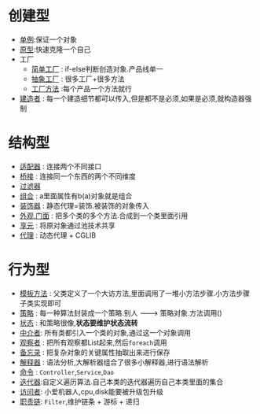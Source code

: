 # 创建型

- [单例](https://github.com/DragonChilde/interview-data/blob/main/%E8%AE%BE%E8%AE%A1%E6%A8%A1%E5%BC%8F/%E5%8D%95%E4%BE%8B%E6%A8%A1%E5%BC%8F.md):保证一个对象
- [原型](https://github.com/DragonChilde/interview-data/blob/main/%E8%AE%BE%E8%AE%A1%E6%A8%A1%E5%BC%8F/%E5%8E%9F%E5%9E%8B%E6%A8%A1%E5%BC%8F.md):快速克隆一个自己
- 工厂
  - [简单工厂](https://github.com/DragonChilde/interview-data/blob/main/%E8%AE%BE%E8%AE%A1%E6%A8%A1%E5%BC%8F/%E7%AE%80%E5%8D%95%E5%B7%A5%E5%8E%82.md) : if-else判断创造对象.产品线单一
  - [抽象工厂](https://github.com/DragonChilde/interview-data/blob/main/%E8%AE%BE%E8%AE%A1%E6%A8%A1%E5%BC%8F/%E6%8A%BD%E8%B1%A1%E5%B7%A5%E5%8E%82%20.md) : 很多工厂+很多方法
  - [工厂方法](https://github.com/DragonChilde/interview-data/blob/main/%E8%AE%BE%E8%AE%A1%E6%A8%A1%E5%BC%8F/%E5%B7%A5%E5%8E%82%E6%96%B9%E6%B3%95.md) :每个产品一个方法就行
- [建造者](https://github.com/DragonChilde/interview-data/blob/main/%E8%AE%BE%E8%AE%A1%E6%A8%A1%E5%BC%8F/%E5%BB%BA%E9%80%A0%E8%80%85%E6%A8%A1%E5%BC%8F.md) : 每一个建造细节都可以传入,但是都不是必须,如果是必须,就构造器强制

# 结构型

- [适配器](https://github.com/DragonChilde/interview-data/blob/main/%E8%AE%BE%E8%AE%A1%E6%A8%A1%E5%BC%8F/%E9%80%82%E9%85%8D%E5%99%A8%E6%A8%A1%E5%BC%8F.md) : 连接两个不同接口
- [桥接](https://github.com/DragonChilde/interview-data/blob/main/%E8%AE%BE%E8%AE%A1%E6%A8%A1%E5%BC%8F/%E6%A1%A5%E6%8E%A5%E6%A8%A1%E5%BC%8F.md) : 连接同一个东西的两个不同维度
- [过滤器](https://github.com/DragonChilde/interview-data/blob/main/%E8%AE%BE%E8%AE%A1%E6%A8%A1%E5%BC%8F/%E8%BF%87%E6%BB%A4%E5%99%A8%E6%A8%A1%E5%BC%8F.md)
- [组合](https://github.com/DragonChilde/interview-data/blob/main/%E8%AE%BE%E8%AE%A1%E6%A8%A1%E5%BC%8F/%E7%BB%84%E5%90%88%E6%A8%A1%E5%BC%8F.md) : a里面属性有b(a)对象就是组合
- [装饰器](https://github.com/DragonChilde/interview-data/blob/main/%E8%AE%BE%E8%AE%A1%E6%A8%A1%E5%BC%8F/%E8%A3%85%E9%A5%B0%E5%99%A8%E6%A8%A1%E5%BC%8F.md) : 静态代理=装饰.被装饰的对象传入
- [外观,门面](https://github.com/DragonChilde/interview-data/blob/main/%E8%AE%BE%E8%AE%A1%E6%A8%A1%E5%BC%8F/%E5%A4%96%E8%A7%82%E6%A8%A1%E5%BC%8F.md) : 把多个类的多个方法.合成到一个类里面引用 
- [享元](https://github.com/DragonChilde/interview-data/blob/main/%E8%AE%BE%E8%AE%A1%E6%A8%A1%E5%BC%8F/%E4%BA%AB%E5%85%83%E6%A8%A1%E5%BC%8F.md) : 将原对象通过池技术共享
- [代理](https://github.com/DragonChilde/interview-data/blob/main/%E8%AE%BE%E8%AE%A1%E6%A8%A1%E5%BC%8F/%E4%BB%A3%E7%90%86%E6%A8%A1%E5%BC%8F.md) : 动态代理 + CGLIB

# 行为型

- [模板方法](https://github.com/DragonChilde/interview-data/blob/main/%E8%AE%BE%E8%AE%A1%E6%A8%A1%E5%BC%8F/%E6%A8%A1%E6%9D%BF%E6%96%B9%E6%B3%95.md) : 父类定义了一个大访方法,里面调用了一堆小方法步骤.小方法步骤子类实现即可
- [策略](https://github.com/DragonChilde/interview-data/blob/main/%E8%AE%BE%E8%AE%A1%E6%A8%A1%E5%BC%8F/%E7%AD%96%E7%95%A5%E6%A8%A1%E5%BC%8F.md) : 每一种算法封装成一个策略.别人 ---> 策略对象.方法调用()
- [状态](https://github.com/DragonChilde/interview-data/blob/main/%E8%AE%BE%E8%AE%A1%E6%A8%A1%E5%BC%8F/%E7%8A%B6%E6%80%81%E6%A8%A1%E5%BC%8F.md) : 和策略很像,**状态要维护状态流转**
- [中介者](https://github.com/DragonChilde/interview-data/blob/main/%E8%AE%BE%E8%AE%A1%E6%A8%A1%E5%BC%8F/%E4%B8%AD%E4%BB%8B%E8%80%85%E6%A8%A1%E5%BC%8F.md): 所有类都引入一个类的对象,通过这一个对象调用
- [观察者](https://github.com/DragonChilde/interview-data/blob/main/%E8%AE%BE%E8%AE%A1%E6%A8%A1%E5%BC%8F/%E8%A7%82%E5%AF%9F%E8%80%85%E6%A8%A1%E5%BC%8F.md) : 把所有观察都List起来,然后`foreach`调用
- [备忘录](https://github.com/DragonChilde/interview-data/blob/main/%E8%AE%BE%E8%AE%A1%E6%A8%A1%E5%BC%8F/%E5%A4%87%E5%BF%98%E5%BD%95%E6%A8%A1%E5%BC%8F.md) : 把复杂对象的关键属性抽取出来进行保存
- [解释器](https://github.com/DragonChilde/interview-data/blob/main/%E8%AE%BE%E8%AE%A1%E6%A8%A1%E5%BC%8F/%E8%A7%A3%E9%87%8A%E5%99%A8%E6%A8%A1%E5%BC%8F.md) : 语法分析,大解析器组合了很多小解释器,进行语法解析
- [命令](https://github.com/DragonChilde/interview-data/blob/main/%E8%AE%BE%E8%AE%A1%E6%A8%A1%E5%BC%8F/%E5%91%BD%E4%BB%A4%E6%A8%A1%E5%BC%8F.md) : `Controller`,`Service`,`Dao`
- [迭代器](https://github.com/DragonChilde/interview-data/blob/main/%E8%AE%BE%E8%AE%A1%E6%A8%A1%E5%BC%8F/%E8%BF%AD%E4%BB%A3%E5%99%A8%E6%A8%A1%E5%BC%8F.md):自定义遍历算法.自己本类的迭代器遍历自己本类里面的集合
- [访问者](https://github.com/DragonChilde/interview-data/blob/main/%E8%AE%BE%E8%AE%A1%E6%A8%A1%E5%BC%8F/%E8%AE%BF%E9%97%AE%E8%80%85%E6%A8%A1%E5%BC%8F.md): 小爱机器人,cpu,disk能要被升级包升级
- [职责链](https://github.com/DragonChilde/interview-data/blob/main/%E8%AE%BE%E8%AE%A1%E6%A8%A1%E5%BC%8F/%E8%81%8C%E8%B4%A3%E9%93%BE%E6%A8%A1%E5%BC%8F.md): `Filter`,维护链条 + 游标 + 递归



